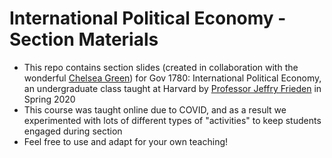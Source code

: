 # International Political Economy - Section Materials

- This repo contains section slides (created in collaboration with the wonderful [Chelsea Green](https://gov.harvard.edu/people/chelsea-green)) for Gov 1780: International Political Economy, an undergraduate class taught at Harvard by [Professor Jeffry Frieden](https://scholar.harvard.edu/jfrieden/home) in Spring 2020
- This course was taught online due to COVID, and as a result we experimented with lots of different types of "activities" to keep students engaged during section
- Feel free to use and adapt for your own teaching!
